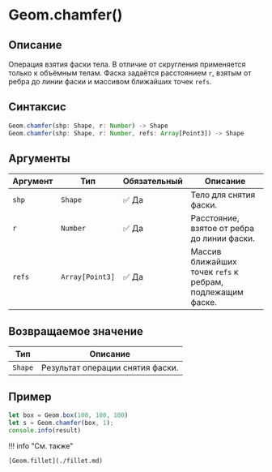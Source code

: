 # Geom.chamfer()

## Описание
Операция взятия фаски тела. В отличие от скругления применяется только к объёмным телам.
Фаска задаётся расстоянием `r`, взятым от ребра до линии фаски и массивом ближайших точек `refs`.

## Синтаксис
```javascript
Geom.chamfer(shp: Shape, r: Number) -> Shape
Geom.chamfer(shp: Shape, r: Number, refs: Array[Point3]) -> Shape
```
## Аргументы

| Аргумент | Тип              | Обязательный | Описание                                                |
|---------|------------------|--------------|---------------------------------------------------------|
| `shp`   | `Shape`            | :white_check_mark: Да          | Тело для снятия фаски.                                  |
| `r`     | `Number`           | :white_check_mark: Да          | Расстояние, взятое от ребра до линии фаски.             |
| `refs`  | `Array[Point3]`  | :white_check_mark: Да          | Массив ближайших точек `refs` к ребрам, подлежащим фаске. |

## Возвращаемое значение

| Тип   | Описание                              |
|-------|---------------------------------------|
| `Shape` | Результат операции снятия фаски. |

## Пример
```javascript linenums="1"
let box = Geom.box(100, 100, 100)
let s = Geom.chamfer(box, 1);
console.info(result)
```

!!! info "См. также"

    [Geom.fillet](./fillet.md)

